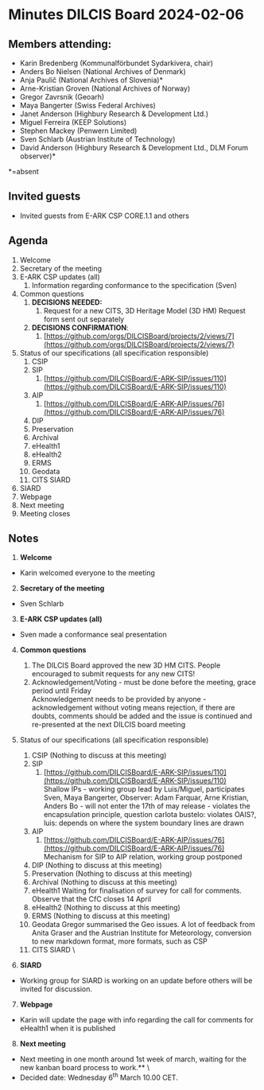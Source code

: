 # **Minutes DILCIS Board 2024-02-06**

## **Members attending:**
* Karin Bredenberg (Kommunalförbundet Sydarkivera, chair)
* Anders Bo Nielsen (National Archives of Denmark)
* Anja Paulič (National Archives of Slovenia)*
* Arne-Kristian Groven (National Archives of Norway)
* Gregor Zavrsnik (Geoarh)
* Maya Bangerter (Swiss Federal Archives)
* Janet Anderson (Highbury Research & Development Ltd.)
* Miguel Ferreira (KEEP Solutions)
* Stephen Mackey (Penwern Limited)
* Sven Schlarb (Austrian Institute of Technology)
* David Anderson (Highbury Research & Development Ltd., DLM Forum observer)*

*=absent

## **Invited guests**
* Invited guests from E-ARK CSP CORE.1.1 and others

## **Agenda**
1. Welcome
2. Secretary of the meeting
3. E-ARK CSP updates (all)
    1. Information regarding conformance to the specification (Sven)
4. Common questions
    1. **DECISIONS NEEDED:**
        1.  Request for a new CITS, 3D Heritage Model (3D HM)
Request form sent out separately
    1. **DECISIONS CONFIRMATION**:
        1. [https://github.com/orgs/DILCISBoard/projects/2/views/7](https://github.com/orgs/DILCISBoard/projects/2/views/7)<span style="text-decoration:underline;"> </span>
6. Status of our specifications (all specification responsible)
    1. CSIP
    2. SIP
        1. [https://github.com/DILCISBoard/E-ARK-SIP/issues/110](https://github.com/DILCISBoard/E-ARK-SIP/issues/110)
    3. AIP
        1. [https://github.com/DILCISBoard/E-ARK-AIP/issues/76](https://github.com/DILCISBoard/E-ARK-AIP/issues/76) 
    4. DIP
    5.  Preservation
    6. Archival
    7. eHealth1
    8. eHealth2
    9. ERMS
    10. Geodata
    11. CITS SIARD
7. SIARD
8. Webpage
9. Next meeting
10. Meeting closes

##    **Notes**

1. **Welcome**
* Karin welcomed everyone to the meeting 
2. **Secretary of the meeting**
* Sven Schlarb
3. **E-ARK CSP updates (all)**
* Sven made a conformance seal presentation
4. **Common questions**
    1. The DILCIS Board approved the new 3D HM CITS. People encouraged to submit requests for any new CITS!
    2. Acknowledgement/Voting - must be done before the meeting, grace period until Friday \
Acknowledgement needs to be provided by anyone - acknowledgement without voting means rejection, if there are doubts, comments should be added and the issue is continued and re-presented at the next DILCIS board meeting
5. Status of our specifications (all specification responsible)
    1. CSIP (Nothing to discuss at this meeting)
    2. SIP
        1. [https://github.com/DILCISBoard/E-ARK-SIP/issues/110](https://github.com/DILCISBoard/E-ARK-SIP/issues/110) \
Shallow IPs - working group lead by Luis/Miguel, participates Sven, Maya Bangerter, Observer: Adam Farquar, Arne Kristian, Anders Bo - will not enter the 17th of may release - violates the encapsulation principle, question carlota bustelo: violates OAIS?, luis: depends on where the system boundary lines are drawn
    3. AIP
        1. [https://github.com/DILCISBoard/E-ARK-AIP/issues/76](https://github.com/DILCISBoard/E-ARK-AIP/issues/76) \
Mechanism for SIP to AIP relation, working group postponed
    4. DIP  (Nothing to discuss at this meeting)
    5.  Preservation  (Nothing to discuss at this meeting)
    6. Archival  (Nothing to discuss at this meeting)
    7. eHealth1 Waiting for finalisation of survey for call for comments. Observe that the CfC closes 14 April
    8. eHealth2 (Nothing to discuss at this meeting)
    9. ERMS (Nothing to discuss at this meeting)
    10. Geodata 
Gregor summarised the Geo issues. A lot of feedback from Anita Graser and the Austrian Institute for Meteorology, conversion to new markdown format, more formats, such as CSP
    11. CITS SIARD \

6. **SIARD** 
* Working group for SIARD is working on an update before others will be invited for discussion.
7. **Webpage**
* Karin will update the page with info regarding the call for comments for eHealth1 when it is published
8. **Next meeting**
* Next meeting in one month around 1st week of march, waiting for the new kanban board process to work.** \
* Decided date: Wednesday 6<sup>th</sup> March 10.00 CET.
